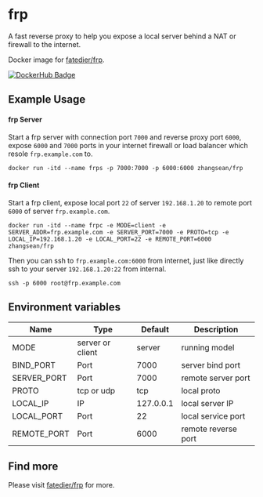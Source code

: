 # frp
A fast reverse proxy to help you expose a local server behind a NAT or firewall to the internet.

Docker image for [fatedier/frp](https://github.com/fatedier/frp).

[![DockerHub Badge](http://dockeri.co/image/zhangsean/frp)](https://hub.docker.com/r/zhangsean/frp/)

## Example Usage

#### frp Server

Start a frp server with connection port `7000` and reverse proxy port `6000`, expose `6000` and `7000` ports in your internet firewall or load balancer which resole `frp.example.com` to.
```
docker run -itd --name frps -p 7000:7000 -p 6000:6000 zhangsean/frp
```

#### frp Client

Start a frp client, expose local port `22` of server `192.168.1.20` to remote port `6000` of server `frp.example.com`.
```
docker run -itd --name frpc -e MODE=client -e SERVER_ADDR=frp.example.com -e SERVER_PORT=7000 -e PROTO=tcp -e LOCAL_IP=192.168.1.20 -e LOCAL_PORT=22 -e REMOTE_PORT=6000 zhangsean/frp
```

Then you can ssh to `frp.example.com:6000` from internet, just like directly ssh to your server `192.168.1.20:22` from internal.
```
ssh -p 6000 root@frp.example.com
```

## Environment variables
Name | Type | Default | Description
-|-|-|-
MODE | server or client | server | running model
BIND_PORT | Port | 7000 | server bind port
SERVER_PORT | Port | 7000 | remote server port
PROTO | tcp or udp | tcp | local proto
LOCAL_IP | IP | 127.0.0.1 | local server IP
LOCAL_PORT | Port | 22 | local service port
REMOTE_PORT | Port | 6000 | remote reverse port

## Find more
Please visit [fatedier/frp](https://github.com/fatedier/frp) for more.
